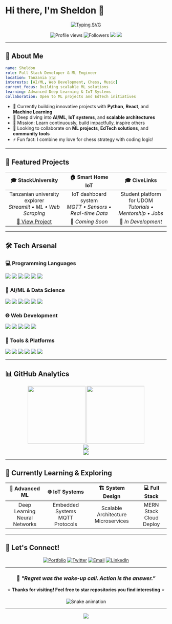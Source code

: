 # Hi there, I'm Sheldon 👋

<div align="center">
  
[![Typing SVG](https://readme-typing-svg.herokuapp.com?font=Fira+Code&size=22&duration=3000&pause=1000&color=00D9FF&center=true&vCenter=true&width=600&lines=Full+Stack+Developer;Machine+Learning+Engineer;Chess+Enthusiast;Problem+Solver)](https://git.io/typing-svg)

</div>

<p align="center">
  <img src="https://komarev.com/ghpvc/?username=zuck30&style=flat-square&color=00d9ff" alt="Profile views" />
  <img src="https://img.shields.io/github/followers/zuck30?style=flat-square&color=00d9ff&labelColor=1c1c1c" alt="Followers" />
  <img src="https://img.shields.io/badge/Focus-Machine%20Learning-00d9ff?style=flat-square&labelColor=1c1c1c" />
  <img src="https://img.shields.io/badge/Location-Tanzania-00d9ff?style=flat-square&labelColor=1c1c1c" />
</p>

---

## 🚀 About Me

```yaml
name: Sheldon
role: Full Stack Developer & ML Engineer
location: Tanzania 🇹🇿
interests: [AI/ML, Web Development, Chess, Music]
current_focus: Building scalable ML solutions
learning: Advanced Deep Learning & IoT Systems
collaboration: Open to ML projects and EdTech initiatives
```

- 🔭 Currently building innovative projects with **Python**, **React**, and **Machine Learning**
- 🌱 Deep diving into **AI/ML**, **IoT systems**, and **scalable architectures**
- 🎯 Mission: Learn continuously, build impactfully, inspire others
- 🤝 Looking to collaborate on **ML projects**, **EdTech solutions**, and **community tools**
- ⚡ Fun fact: I combine my love for chess strategy with coding logic!

---

## 💼 Featured Projects

<div align="center">

| 🎓 **StackUniversity** | 🏠 **Smart Home IoT** | 🎓 **CiveLinks** |
|:---:|:---:|:---:|
| Tanzanian university explorer<br/>*Streamlit • ML • Web Scraping* | IoT dashboard system<br/>*MQTT • Sensors • Real-time Data* | Student platform for UDOM<br/>*Tutorials • Mentorship • Jobs* |
| [🔗 View Project](https://github.com/zuck30/stackuniversity) | 🚧 *Coming Soon* | 🚧 *In Development* |

</div>

---

## 🛠️ Tech Arsenal

### 💻 **Programming Languages**
<p>
  <img src="https://img.shields.io/badge/Python-3776AB?style=for-the-badge&logo=python&logoColor=white" />
  <img src="https://img.shields.io/badge/JavaScript-F7DF1E?style=for-the-badge&logo=javascript&logoColor=black" />
  <img src="https://img.shields.io/badge/TypeScript-3178C6?style=for-the-badge&logo=typescript&logoColor=white" />
  <img src="https://img.shields.io/badge/C++-00599C?style=for-the-badge&logo=c%2B%2B&logoColor=white" />
  <img src="https://img.shields.io/badge/HTML5-E34F26?style=for-the-badge&logo=html5&logoColor=white" />
  <img src="https://img.shields.io/badge/CSS3-1572B6?style=for-the-badge&logo=css3&logoColor=white" />
</p>

### 🧠 **AI/ML & Data Science**
<p>
  <img src="https://img.shields.io/badge/TensorFlow-FF6F00?style=for-the-badge&logo=tensorflow&logoColor=white" />
  <img src="https://img.shields.io/badge/PyTorch-EE4C2C?style=for-the-badge&logo=pytorch&logoColor=white" />
  <img src="https://img.shields.io/badge/scikit--learn-F7931E?style=for-the-badge&logo=scikitlearn&logoColor=white" />
  <img src="https://img.shields.io/badge/Pandas-150458?style=for-the-badge&logo=pandas&logoColor=white" />
  <img src="https://img.shields.io/badge/NumPy-013243?style=for-the-badge&logo=numpy&logoColor=white" />
  <img src="https://img.shields.io/badge/OpenCV-5C3EE8?style=for-the-badge&logo=opencv&logoColor=white" />
</p>

### 🌐 **Web Development**
<p>
  <img src="https://img.shields.io/badge/React-20232A?style=for-the-badge&logo=react&logoColor=61DAFB" />
  <img src="https://img.shields.io/badge/Streamlit-FF4B4B?style=for-the-badge&logo=streamlit&logoColor=white" />
  <img src="https://img.shields.io/badge/FastAPI-009688?style=for-the-badge&logo=fastapi&logoColor=white" />
  <img src="https://img.shields.io/badge/Tailwind_CSS-38B2AC?style=for-the-badge&logo=tailwind-css&logoColor=white" />
  <img src="https://img.shields.io/badge/Bootstrap-7952B3?style=for-the-badge&logo=bootstrap&logoColor=white" />
</p>

### 🔧 **Tools & Platforms**
<p>
  <img src="https://img.shields.io/badge/Git-F05032?style=for-the-badge&logo=git&logoColor=white" />
  <img src="https://img.shields.io/badge/GitHub-181717?style=for-the-badge&logo=github&logoColor=white" />
  <img src="https://img.shields.io/badge/VS_Code-007ACC?style=for-the-badge&logo=visual-studio-code&logoColor=white" />
  <img src="https://img.shields.io/badge/Jupyter-F37626?style=for-the-badge&logo=jupyter&logoColor=white" />
  <img src="https://img.shields.io/badge/Linux-FCC624?style=for-the-badge&logo=linux&logoColor=black" />
  <img src="https://img.shields.io/badge/Docker-2496ED?style=for-the-badge&logo=docker&logoColor=white" />
</p>

---

## 📊 GitHub Analytics

<div align="center">
  <img height="180em" src="https://github-readme-stats.vercel.app/api?username=zuck30&show_icons=true&theme=tokyonight&include_all_commits=true&count_private=true&hide_border=true"/>
  <img height="180em" src="https://github-readme-stats.vercel.app/api/top-langs/?username=zuck30&layout=compact&langs_count=8&theme=tokyonight&hide_border=true"/>
</div>

<div align="center">
  <img src="https://github-readme-streak-stats.herokuapp.com/?user=zuck30&theme=tokyonight&hide_border=true" />
</div>

<div align="center">
  <img src="https://github-readme-activity-graph.vercel.app/graph?username=zuck30&theme=tokyo-night&hide_border=true&area=true" />
</div>

---

## 🌱 Currently Learning & Exploring

<div align="center">

| 🧠 **Advanced ML** | 🌐 **IoT Systems** | 🏗️ **System Design** | 💻 **Full Stack** |
|:---:|:---:|:---:|:---:|
| Deep Learning<br/>Neural Networks | Embedded Systems<br/>MQTT Protocols | Scalable Architecture<br/>Microservices | MERN Stack<br/>Cloud Deploy |

</div>

---

## 🤝 Let's Connect!

<div align="center">

[![Portfolio](https://img.shields.io/badge/Portfolio-FF5722?style=for-the-badge&logo=firefox&logoColor=white)](https://codewithsheddy.netlify.app)
[![Twitter](https://img.shields.io/badge/Twitter-1DA1F2?style=for-the-badge&logo=twitter&logoColor=white)](https://twitter.com/codewithsheddy)
[![Email](https://img.shields.io/badge/Email-D14836?style=for-the-badge&logo=gmail&logoColor=white)](mailto:sheldoncodesdaily@gmail.com)
[![LinkedIn](https://img.shields.io/badge/LinkedIn-0077B5?style=for-the-badge&logo=linkedin&logoColor=white)](#)

</div>

---

<div align="center">

### 💭 *"Regret was the wake-up call. Action is the answer."*

⭐ **Thanks for visiting! Feel free to star repositories you find interesting** ⭐

![Snake animation](https://github.com/zuck30/zuck30/blob/output/github-contribution-grid-snake.svg)

</div>

---

<div align="center">
  <img src="https://capsule-render.vercel.app/api?type=waving&color=gradient&height=100&section=footer&animation=fadeIn" />
</div>
